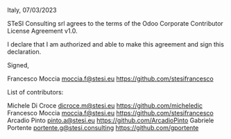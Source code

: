 Italy, 07/03/2023

STeSI Consulting srl agrees to the terms of the Odoo Corporate Contributor License
Agreement v1.0.

I declare that I am authorized and able to make this agreement and sign this
declaration.

Signed,

Francesco Moccia moccia.f@stesi.eu https://github.com/stesifrancesco

List of contributors:

Michele Di Croce dicroce.m@stesi.eu https://github.com/micheledic
Francesco Moccia moccia.f@stesi.eu https://github.com/stesifrancesco
Arcadio Pinto pinto.a@stesi.eu https://github.com/ArcadioPinto
Gabriele Portente portente.g@stesi.consulting https://github.com/gportente
